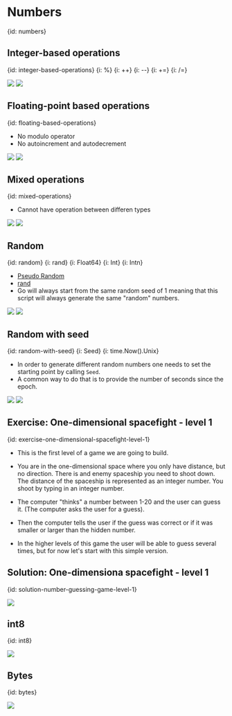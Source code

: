 # Numbers
{id: numbers}

## Integer-based operations
{id: integer-based-operations}
{i: %}
{i: ++}
{i: --}
{i: +=}
{i: /=}

![](examples/numbers-integers/numbers_integers.go)
![](examples/numbers-integers/numbers_integers.out)

## Floating-point based operations
{id: floating-based-operations}

* No modulo operator
* No autoincrement and autodecrement

![](examples/numbers-float/numbers_float.go)
![](examples/numbers-float/numbers_float.out)


## Mixed operations
{id: mixed-operations}

* Cannot have operation between differen types

![](examples/numbers-mix/numbers_mix.go)
![](examples/numbers-mix/numbers_mix.out)


## Random
{id: random}
{i: rand}
{i: Float64}
{i: Int}
{i: Intn}

* [Pseudo Random](https://en.wikipedia.org/wiki/Pseudorandom_number_generator)
* [rand](https://golang.org/pkg/math/rand/)
* Go will always start from the same random seed of 1 meaning that this script will always generate the same "random" numbers.

![](examples/random/random.go)
![](examples/random/random.out)


## Random with seed
{id: random-with-seed}
{i: Seed}
{i: time.Now().Unix}

* In order to generate different random numbers one needs to set the starting point by calling `Seed`.
* A common way to do that is to provide the number of seconds since the epoch.

![](examples/random-with-seed/random_with_seed.go)
![](examples/random-with-seed/random_with_seed.out)

## Exercise: One-dimensional spacefight - level 1
{id: exercise-one-dimensional-spacefight-level-1}

* This is the first level of a game we are going to build.
* You are in the one-dimensional space where you only have distance, but no direction. There is and enemy spaceship you need to shoot down. The distance of the spaceship is represented as an integer number. You shoot by typing in an integer number. 


* The computer "thinks" a number between 1-20 and the user can guess it. (The computer asks the user for a guess).
* Then the computer tells the user if the guess was correct or if it was smaller or larger than the hidden number.

* In the higher levels of this game the user will be able to guess several times, but for now let's start with this simple version.

## Solution: One-dimensiona spacefight - level 1
{id: solution-number-guessing-game-level-1}


![](examples/game1/game1.go)


## int8
{id: int8}

![](examples/int8/int8.go)


## Bytes
{id: bytes}

![](examples/byte/byte.go)

